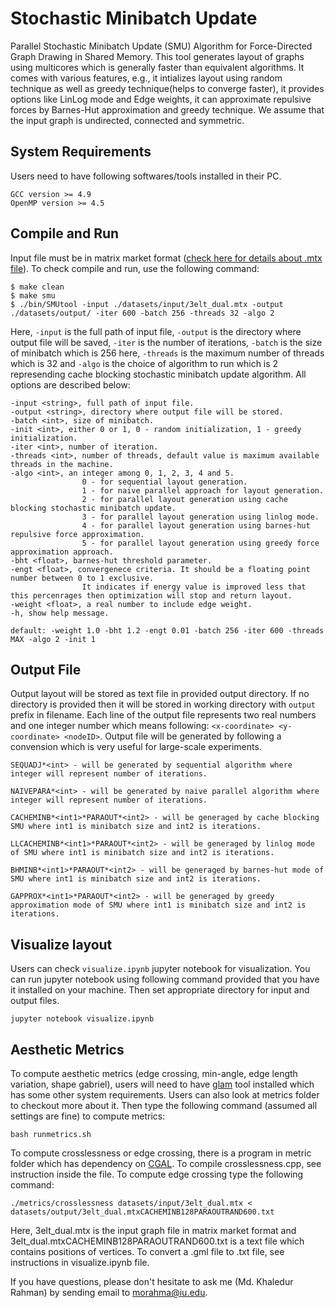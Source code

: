 # Stochastic Minibatch Update

Parallel Stochastic Minibatch Update (SMU) Algorithm for Force-Directed Graph Drawing in Shared Memory. This tool generates layout of graphs using multicores which is generally faster than equivalent algorithms. It comes with various features, e.g., it intializes layout using random technique as well as greedy technique(helps to converge faster), it provides options like LinLog mode and Edge weights, it can approximate repulsive forces by  Barnes-Hut approximation and greedy technique. We assume that the input graph is undirected, connected and symmetric.

## System Requirements

Users need to have following softwares/tools installed in their PC.
```
GCC version >= 4.9
OpenMP version >= 4.5
```

## Compile and Run

Input file must be in matrix market format ([check here for details about .mtx file](https://math.nist.gov/MatrixMarket/formats.html)). To check compile and run, use the following command:
```
$ make clean
$ make smu
$ ./bin/SMUtool -input ./datasets/input/3elt_dual.mtx -output ./datasets/output/ -iter 600 -batch 256 -threads 32 -algo 2
```
Here, `-input` is the full path of input file, `-output` is the directory where output file will be saved, `-iter` is the number of iterations, `-batch` is the size of minibatch which is 256 here, `-threads` is the maximum number of threads which is 32 and `-algo` is the choice of algorithm to run which is 2 represending cache blocking stochastic minibatch update algorithm. All options are described below:

```
-input <string>, full path of input file.
-output <string>, directory where output file will be stored.
-batch <int>, size of minibatch.
-init <int>, either 0 or 1, 0 - random initialization, 1 - greedy initialization.
-iter <int>, number of iteration.
-threads <int>, number of threads, default value is maximum available threads in the machine.
-algo <int>, an integer among 0, 1, 2, 3, 4 and 5.
                0 - for sequential layout generation.
                1 - for naive parallel approach for layout generation.
                2 - for parallel layout generation using cache blocking stochastic minibatch update.
                3 - for parallel layout generation using linlog mode.
                4 - for parallel layout generation using barnes-hut repulsive force approximation.
                5 - for parallel layout generation using greedy force approximation approach.
-bht <float>, barnes-hut threshold parameter.
-engt <float>, convergenece criteria. It should be a floating point number between 0 to 1 exclusive.
                It indicates if energy value is improved less that this percenrages then optimization will stop and return layout.
-weight <float>, a real number to include edge weight.
-h, show help message.

default: -weight 1.0 -bht 1.2 -engt 0.01 -batch 256 -iter 600 -threads MAX -algo 2 -init 1
```

## Output File
Output layout will be stored as text file in provided output directory. If no directory is provided then it will be stored in working directory with `output` prefix in filename. Each line of the output file represents two real numbers and one integer number which means following: `<x-coordinate> <y-coordinate> <nodeID>`. Output file will be generated by following a convension which is very useful for large-scale experiments.

```
SEQUADJ*<int> - will be generated by sequential algorithm where integer will represent number of iterations.

NAIVEPARA*<int> - will be generated by naive parallel algorithm where integer will represent number of iterations.

CACHEMINB*<int1>*PARAOUT*<int2> - will be generaged by cache blocking SMU where int1 is minibatch size and int2 is iterations.

LLCACHEMINB*<int1>*PARAOUT*<int2> - will be generaged by linlog mode of SMU where int1 is minibatch size and int2 is iterations.

BHMINB*<int1>*PARAOUT*<int2> - will be generaged by barnes-hut mode of SMU where int1 is minibatch size and int2 is iterations.

GAPPROX*<int1>*PARAOUT*<int2> - will be generaged by greedy approximation mode of SMU where int1 is minibatch size and int2 is iterations.
```

## Visualize layout
Users can check `visualize.ipynb` jupyter notebook for visualization. You can run jupyter notebook using following command provided that you have it installed on your machine. Then set appropriate directory for input and output files.
```
jupyter notebook visualize.ipynb
```

## Aesthetic Metrics ##
To compute aesthetic metrics (edge crossing, min-angle, edge length variation, shape gabriel), users will need to have [glam](https://github.com/VIDILabs/glam) tool installed which has some other system requirements. Users can also look at metrics folder to checkout more about it. Then type the following command (assumed all settings are fine) to compute metrics:

```
bash runmetrics.sh
```

To compute crosslessness or edge crossing, there is a program in metric folder which has dependency on [CGAL](https://www.cgal.org). To compile crosslessness.cpp, see instruction inside the file. To compute edge crossing type the following command:
```
./metrics/crosslessness datasets/input/3elt_dual.mtx < datasets/output/3elt_dual.mtxCACHEMINB128PARAOUTRAND600.txt
```
Here, 3elt_dual.mtx is the input graph file in matrix market format and 3elt_dual.mtxCACHEMINB128PARAOUTRAND600.txt is a text file which contains positions of vertices. To convert a .gml file to .txt file, see instructions in visualize.ipynb file.

If you have questions, please don't hesitate to ask me (Md. Khaledur Rahman) by sending email to morahma@iu.edu.
